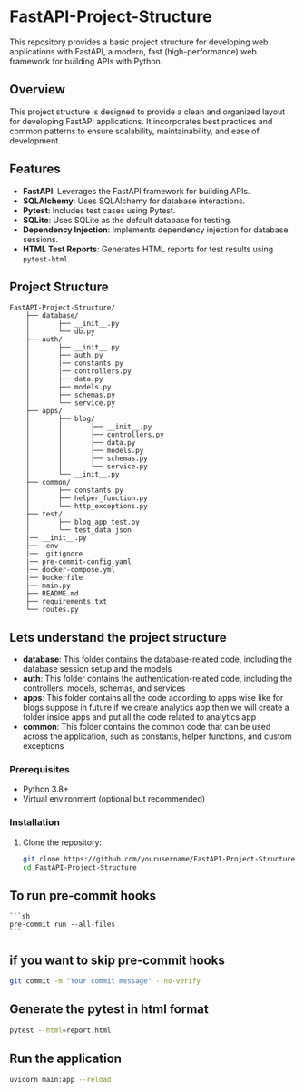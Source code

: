 # FastAPI-Project-Structure

This repository provides a basic project structure for developing web applications with FastAPI, a modern, fast (high-performance) web framework for building APIs with Python.

## Overview

This project structure is designed to provide a clean and organized layout for developing FastAPI applications. It incorporates best practices and common patterns to ensure scalability, maintainability, and ease of development.

## Features

- **FastAPI**: Leverages the FastAPI framework for building APIs.
- **SQLAlchemy**: Uses SQLAlchemy for database interactions.
- **Pytest**: Includes test cases using Pytest.
- **SQLite**: Uses SQLite as the default database for testing.
- **Dependency Injection**: Implements dependency injection for database sessions.
- **HTML Test Reports**: Generates HTML reports for test results using `pytest-html`.

## Project Structure
```plaintext
FastAPI-Project-Structure/
    ├── database/
    │       ├── __init__.py
    │       └── db.py
    ├── auth/
    │       ├── __init__.py
    │       ├── auth.py
    │       |── constants.py
    │       |── controllers.py
    │       ├── data.py
    │       ├── models.py
    │       ├── schemas.py
    │       └── service.py
    ├── apps/
    │       ├── blog/
    │       │       ├── __init__.py
    │       │       ├── controllers.py
    │       │       ├── data.py
    │       │       ├── models.py
    │       │       ├── schemas.py
    │       │       └── service.py
    │       └── __init__.py
    ├── common/
    │       ├── constants.py
    │       ├── helper_function.py
    │       └── http_exceptions.py
    ├── test/
    │       ├── blog_app_test.py
    │       └── test_data.json
    |── __init__.py
    ├── .env
    |── .gitignore
    |── pre-commit-config.yaml
    |── docker-compose.yml
    |── Dockerfile
    |── main.py
    ├── README.md
    ├── requirements.txt
    └── routes.py
```

## Lets understand the project structure
- **database**: This folder contains the database-related code, including the database session setup and the models
- **auth**: This folder contains the authentication-related code, including the controllers, models, schemas, and services
- **apps**: This folder contains all the code according to apps wise like for blogs suppose in future if we create analytics app then we will create a folder inside apps and put all the code related to analytics app
- **common**: This folder contains the common code that can be used across the application, such as constants, helper functions, and custom exceptions



### Prerequisites

- Python 3.8+
- Virtual environment (optional but recommended)

### Installation

1. Clone the repository:
   ```sh
   git clone https://github.com/yourusername/FastAPI-Project-Structure.git
   cd FastAPI-Project-Structure

## To run pre-commit hooks
    ```sh
    pre-commit run --all-files
    ```

## if you want to skip pre-commit hooks
```bash
git commit -m "Your commit message" --no-verify
```

## Generate the pytest in html format
```bash
pytest --html=report.html
```
## Run the application
```bash
uvicorn main:app --reload
```
